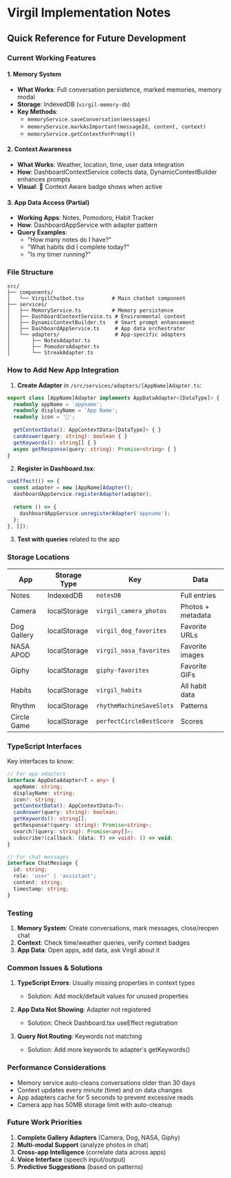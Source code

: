 # Virgil Implementation Notes

## Quick Reference for Future Development

### Current Working Features

#### 1. Memory System
- **What Works**: Full conversation persistence, marked memories, memory modal
- **Storage**: IndexedDB (`virgil-memory-db`)
- **Key Methods**: 
  - `memoryService.saveConversation(messages)`
  - `memoryService.markAsImportant(messageId, content, context)`
  - `memoryService.getContextForPrompt()`

#### 2. Context Awareness
- **What Works**: Weather, location, time, user data integration
- **How**: DashboardContextService collects data, DynamicContextBuilder enhances prompts
- **Visual**: 🎯 Context Aware badge shows when active

#### 3. App Data Access (Partial)
- **Working Apps**: Notes, Pomodoro, Habit Tracker
- **How**: DashboardAppService with adapter pattern
- **Query Examples**:
  - "How many notes do I have?"
  - "What habits did I complete today?"
  - "Is my timer running?"

### File Structure
```
src/
├── components/
│   └── VirgilChatbot.tsx         # Main chatbot component
├── services/
│   ├── MemoryService.ts          # Memory persistence
│   ├── DashboardContextService.ts # Environmental context
│   ├── DynamicContextBuilder.ts   # Smart prompt enhancement
│   ├── DashboardAppService.ts     # App data orchestrator
│   └── adapters/                  # App-specific adapters
│       ├── NotesAdapter.ts
│       ├── PomodoroAdapter.ts
│       └── StreakAdapter.ts
```

### How to Add New App Integration

1. **Create Adapter** in `/src/services/adapters/[AppName]Adapter.ts`:
```typescript
export class [AppName]Adapter implements AppDataAdapter<[DataType]> {
  readonly appName = 'appname';
  readonly displayName = 'App Name';
  readonly icon = '🎯';
  
  getContextData(): AppContextData<[DataType]> { }
  canAnswer(query: string): boolean { }
  getKeywords(): string[] { }
  async getResponse(query: string): Promise<string> { }
}
```

2. **Register in Dashboard.tsx**:
```typescript
useEffect(() => {
  const adapter = new [AppName]Adapter();
  dashboardAppService.registerAdapter(adapter);
  
  return () => {
    dashboardAppService.unregisterAdapter('appname');
  };
}, []);
```

3. **Test with queries** related to the app

### Storage Locations

| App | Storage Type | Key | Data |
|-----|--------------|-----|------|
| Notes | IndexedDB | `notesDB` | Full entries |
| Camera | localStorage | `virgil_camera_photos` | Photos + metadata |
| Dog Gallery | localStorage | `virgil_dog_favorites` | Favorite URLs |
| NASA APOD | localStorage | `virgil_nasa_favorites` | Favorite images |
| Giphy | localStorage | `giphy-favorites` | Favorite GIFs |
| Habits | localStorage | `virgil_habits` | All habit data |
| Rhythm | localStorage | `rhythmMachineSaveSlots` | Patterns |
| Circle Game | localStorage | `perfectCircleBestScore` | Scores |

### TypeScript Interfaces

Key interfaces to know:
```typescript
// For app adapters
interface AppDataAdapter<T = any> {
  appName: string;
  displayName: string;
  icon?: string;
  getContextData(): AppContextData<T>;
  canAnswer(query: string): boolean;
  getKeywords(): string[];
  getResponse?(query: string): Promise<string>;
  search?(query: string): Promise<any[]>;
  subscribe?(callback: (data: T) => void): () => void;
}

// For chat messages
interface ChatMessage {
  id: string;
  role: 'user' | 'assistant';
  content: string;
  timestamp: string;
}
```

### Testing

1. **Memory System**: Create conversations, mark messages, close/reopen chat
2. **Context**: Check time/weather queries, verify context badges
3. **App Data**: Open apps, add data, ask Virgil about it

### Common Issues & Solutions

1. **TypeScript Errors**: Usually missing properties in context types
   - Solution: Add mock/default values for unused properties

2. **App Data Not Showing**: Adapter not registered
   - Solution: Check Dashboard.tsx useEffect registration

3. **Query Not Routing**: Keywords not matching
   - Solution: Add more keywords to adapter's getKeywords()

### Performance Considerations

- Memory service auto-cleans conversations older than 30 days
- Context updates every minute (time) and on data changes
- App adapters cache for 5 seconds to prevent excessive reads
- Camera app has 50MB storage limit with auto-cleanup

### Future Work Priorities

1. **Complete Gallery Adapters** (Camera, Dog, NASA, Giphy)
2. **Multi-modal Support** (analyze photos in chat)
3. **Cross-app Intelligence** (correlate data across apps)
4. **Voice Interface** (speech input/output)
5. **Predictive Suggestions** (based on patterns)